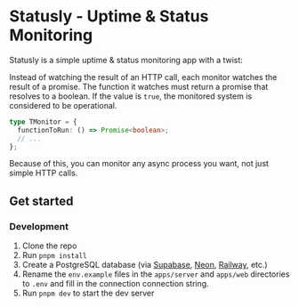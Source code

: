 # Statusly - Uptime & Status Monitoring

Statusly is a simple uptime & status monitoring app with a twist:

Instead of watching the result of an HTTP call, each monitor watches the result of a promise. The function it watches must return a promise that resolves to a boolean. If the value is `true`, the monitored system is considered to be operational.

```ts
type TMonitor = {
  functionToRun: () => Promise<boolean>;
  // ...
};
```

Because of this, you can monitor any async process you want, not just simple HTTP calls.

## Get started

### Development

1. Clone the repo
2. Run `pnpm install`
3. Create a PostgreSQL database (via [Supabase](https://supabase.com/), [Neon](https://neon.tech/), [Railway](https://railway.app/), etc.)
4. Rename the `env.example` files in the `apps/server` and `apps/web` directories to `.env` and fill in the connection connection string.
5. Run `pnpm dev` to start the dev server
